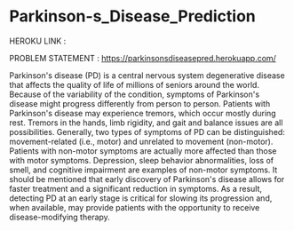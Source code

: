 # Parkinson-s_Disease_Prediction

HEROKU LINK : 

PROBLEM STATEMENT :  https://parkinsonsdiseasepred.herokuapp.com/
   
Parkinson's disease (PD) is a central nervous system degenerative disease that affects the quality of life of millions of seniors around the world. Because of the variability of the condition, symptoms of Parkinson's disease might progress differently from person to person. Patients with Parkinson's disease may experience tremors, which occur mostly during rest. Tremors in the hands, limb rigidity, and gait and balance issues are all possibilities. Generally, two types of symptoms of PD can be distinguished: movement-related (i.e., motor) and unrelated to movement (non-motor). Patients with non-motor symptoms are actually more affected than those with motor symptoms. Depression, sleep behavior abnormalities, loss of smell, and cognitive impairment are examples of non-motor symptoms. It should be mentioned that early discovery of Parkinson's disease allows for faster treatment and a significant reduction in symptoms. As a result, detecting PD at an early stage is critical for slowing its progression and, when available, may provide patients with the opportunity to receive disease-modifying therapy.


